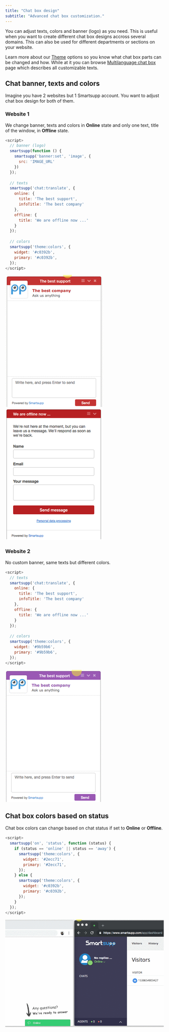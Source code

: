 ```yaml
---
title: "Chat box design"
subtitle: "Advanced chat box customization."
---
```


You can adjust texts, colors and banner (logo) as you need. This is useful when you want to create different chat box designs accross several domains. This can also be used for different departments or sections on your website.

Learn more about our [Theme](/docs/chat-box/theme/) options so you know what chat box parts can be changed and how. While at it you can browse [Multilanguage chat box](/docs/examples/multilanguage-chat-box/) page which describes all customizable texts.

## Chat banner, texts and colors

Imagine you have 2 websites but 1 Smartsupp account. You want to adjust chat box design for both of them.

### Website 1

We change banner, texts and colors in **Online** state and only one text, title of the window, in **Offline** state.

```js
<script>
  // banner (logo)
  smartsupp(function () {
    smartsupp('banner:set', 'image', {
      src: 'IMAGE_URL'
    })
  });

  // texts
  smartsupp('chat:translate', {
    online: {
      title: 'The best support',
      infoTitle: 'The best company'
    },
    offline: {
      title: 'We are offline now ...'
    }
  });

  // colors
  smartsupp('theme:colors', {
    widget: '#c0392b',
    primary: '#c0392b',
  });
</script>
```

![design 01 online](/assets/img/docs/chat-box-design/design-01-online.gif)
![design 01 offline](/assets/img/docs/chat-box-design/design-01-offline.png)

### Website 2

No custom banner, same texts but different colors.

```js
<script>
  // texts
  smartsupp('chat:translate', {
    online: {
      title: 'The best support',
      infoTitle: 'The best company'
    },
    offline: {
      title: 'We are offline now ...'
    }
  });

  // colors
  smartsupp('theme:colors', {
    widget: '#9b59b6',
    primary: '#9b59b6',
  });
</script>
```

![design 02 different colors](/assets/img/docs/chat-box-design/design-02-diffrent-colors.gif)

## Chat box colors based on status

Chat box colors can change based on chat status if set to **Online** or **Offline**.

```js
<script>
  smartsupp('on', 'status', function (status) {
    if (status == 'online' || status == 'away') {
      smartsupp('theme:colors', {
        widget: '#2ecc71',
        primary: '#2ecc71',
      });
    } else {
      smartsupp('theme:colors', {
        widget: '#c0392b',
        primary: '#c0392b',
      });
    }
  });
</script>
```

![colors status online offline](/assets/img/docs/chat-box-design/colors-status-online-offline.gif)